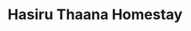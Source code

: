 ---
layout: location
title: Hasiru Thaana Homestay
keywords: resort stay
cover_image: "/properties/Hasiru Thaana Homestay/1.webp"
images_src: Hasiru Thaana Homestay
price: ₹1,499
area: Kudremukh
rating: 5
description: Craving a digital detox and fresh mountain air? Hasiru Thaana Homestay beckons. Nestled on Kudremukh National Park's fringes, this family-run haven offers a simple escape. Breathe deep at 1,340 meters – year-round pleasant temperatures await. Leave stress behind and reconnect with nature's rhythm. Explore yoga with guidance, or simply unwind in the tranquility. Kudremukh Heights – your escape for a true mountain experience.
district: Chikmagalur
total-occupancy: 26
rooms: 5
stay-type: Homestay
accomodation: [
    [2 Standard Rooms, 8, 4, shop],
    [2 Estate View, 8, 4, shop],
    [1 Dormitory, 10, 5, house-door]
]
pricing: [
    [BASIC PACKAGE, 1499, Stay | Activities | Breakfast | Hi-tea | Veg Snacks],
    [DORMITORY, 2199, Stay | Activities | All Meals | Hi-tea | Veg Snacks],
    [STANDARD PACKAGE, 2299, Stay | Activities | All Meals | Hi-tea | Veg Snacks],
    [COUPLE PACKAGE, 2499, Stay | Activities | All Meals | Hi-tea | Veg Snacks],
]
ameneties: [
    [ fa-solid fa-plug-circle-plus,Power Backup],
    [ fa-solid fa-snowflake,Refrigerator],
    [ fa-solid fa-square-parking,Parking],
    [ fa-solid fa-tower-observation,Balcony],
    [ fa-solid fa-smoking ,Smoking Area],
    [ fa-solid fa-hot-tub-person,Hot Water]
]
activities: [ 
    [ fa-solid fa-fire,Bonfire & Music],
    [ fa-solid fa-lines-leaning, Private Waterfall], 
    [ fa-solid fa-person-walking,Estate Walk], 
    [ fa-solid fa-person-hiking,Trekking], 
    [ fa-solid fa-dove,Bird Watch], 
    [ fa-solid fa-truck-pickup,Jeep-ride]
]
locations: [
 Elaneer Falls(4KM),
 Samse Ganesh Temple(5KM),
 Kalasa Temple(7KM),
 Amba Teertha(10KM),
 Longest Hanging Bridge(10KM),
 Soormane falls(12KM),
 Hornadu Temple(12KM),
 Kyathanmakki Trekking(20KM),
 Gaaligudda Sunset Point(20KM),
]
breakfast: [item1, item2, item3, item4]
lunch: [item1, item2, item3, item4]
dinner: [item1, item2, item3, item4]
tnc: ["Yes","No","Yes", "Yes", 12:00PM-11:00AM]
---